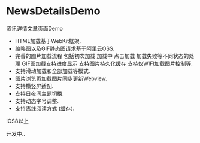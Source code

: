 # NewsDetailsDemo
资讯详情文章页面Demo

- HTML加载基于WebKit框架.
- 缩略图以及GIF静态图请求基于阿里云OSS.
- 完善的图片加载流程 包括初次加载 加载中 点击加载 加载失败等不同状态的处理 GIF图加载支持进度显示 支持图片持久化缓存 支持仅WIFI加载图片控制等.
- 支持滑动加载和全部加载等模式.
- 图片浏览页加载图片同步更新Webview.
- 支持横竖屏适配.
- 支持日夜间主题切换.
- 支持动态字号调整.
- 支持离线阅读方式 (缓存).

iOS8以上

开发中..
